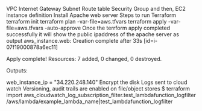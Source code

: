 VPC
Internet Gateway
Subnet
Route table
Security Group and then,
EC2 instance definition
Install Apache web server 
Steps to run Terraform
terraform init
terraform plan -var-file=aws.tfvars
terraform apply -var-file=aws.tfvars -auto-approve
Once the terrform apply completed successfully it will show the public ipaddress of the apache server as output
aws_instance.web: Creation complete after 33s [id=i-07f19000878a6ec11]

Apply complete! Resources: 7 added, 0 changed, 0 destroyed.

Outputs:

web_instance_ip = "34.220.248.140"
Encrypt the disk
Logs sent to cloud watch 
Versioning, audit trails are enabled on file/object stores
$ terraform import aws_cloudwatch_log_subscription_filter.test_lambdafunction_logfilter /aws/lambda/example_lambda_name|test_lambdafunction_logfilter
 